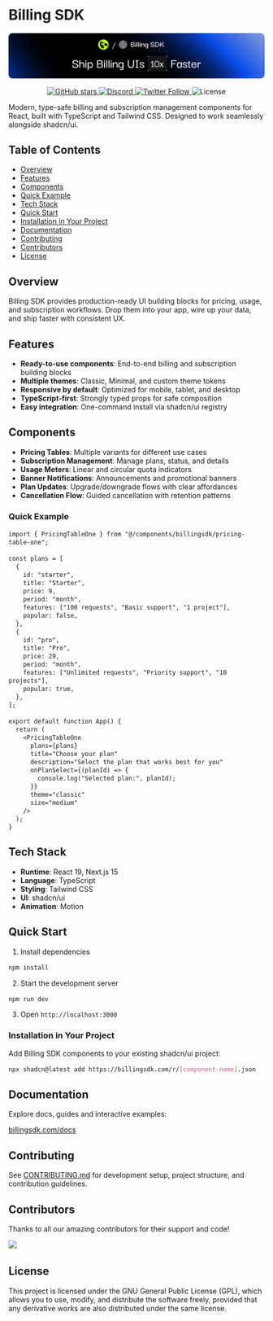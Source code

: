 # Billing SDK

<p align="center">
  <img
    src="https://github.com//dodopayments/billingsdk/blob/main/.github/images/billingsdk-cover.webp?raw=true"
    alt="Billing SDK Cover"
    width="900"
    height="320"
    style="max-width: 100%; height: auto; border-radius: 0.5rem;"
    loading="lazy"
  />
</p>

<p align="center">
  <a href="https://github.com/dodopayments/billingsdk/stargazers">
    <img src="https://img.shields.io/github/stars/dodopayments/billingsdk?style=social" alt="GitHub stars" />
  </a>
  <a href="https://discord.gg/bYqAp4ayYh">
    <img src="https://img.shields.io/badge/chat-on%20discord-7289DA.svg" alt="Discord" />
  </a>
  <a href="https://twitter.com/dodopayments">
    <img src="https://img.shields.io/twitter/follow/dodopayments?label=Follow&style=social" alt="Twitter Follow" />
  </a>
  <img src="https://img.shields.io/github/license/dodopayments/billingsdk" alt="License" />
</p>


Modern, type-safe billing and subscription management components for React, built with TypeScript and Tailwind CSS. Designed to work seamlessly alongside shadcn/ui.

## Table of Contents

- [Overview](#overview)
- [Features](#features)
- [Components](#components)
- [Quick Example](#quick-example)
- [Tech Stack](#tech-stack)
- [Quick Start](#quick-start)
- [Installation in Your Project](#installation-in-your-project)
- [Documentation](#documentation)
- [Contributing](#contributing)
- [Contributors](#contributors)
- [License](#license)

## Overview

Billing SDK provides production-ready UI building blocks for pricing, usage, and subscription workflows. Drop them into your app, wire up your data, and ship faster with consistent UX.

## Features

- **Ready-to-use components**: End-to-end billing and subscription building blocks
- **Multiple themes**: Classic, Minimal, and custom theme tokens
- **Responsive by default**: Optimized for mobile, tablet, and desktop
- **TypeScript-first**: Strongly typed props for safe composition
- **Easy integration**: One-command install via shadcn/ui registry

## Components

- **Pricing Tables**: Multiple variants for different use cases
- **Subscription Management**: Manage plans, status, and details
- **Usage Meters**: Linear and circular quota indicators
- **Banner Notifications**: Announcements and promotional banners
- **Plan Updates**: Upgrade/downgrade flows with clear affordances
- **Cancellation Flow**: Guided cancellation with retention patterns

### Quick Example

```tsx
import { PricingTableOne } from "@/components/billingsdk/pricing-table-one";

const plans = [
  {
    id: "starter",
    title: "Starter",
    price: 9,
    period: "month",
    features: ["100 requests", "Basic support", "1 project"],
    popular: false,
  },
  {
    id: "pro",
    title: "Pro",
    price: 29,
    period: "month",
    features: ["Unlimited requests", "Priority support", "10 projects"],
    popular: true,
  },
];

export default function App() {
  return (
    <PricingTableOne
      plans={plans}
      title="Choose your plan"
      description="Select the plan that works best for you"
      onPlanSelect={(planId) => {
        console.log("Selected plan:", planId);
      }}
      theme="classic"
      size="medium"
    />
  );
}
```

## Tech Stack

- **Runtime**: React 19, Next.js 15
- **Language**: TypeScript
- **Styling**: Tailwind CSS
- **UI**: shadcn/ui
- **Animation**: Motion

## Quick Start

1. Install dependencies
```bash
npm install
```

2. Start the development server
```bash
npm run dev
```

3. Open `http://localhost:3000`

### Installation in Your Project

Add Billing SDK components to your existing shadcn/ui project:

```bash
npx shadcn@latest add https://billingsdk.com/r/[component-name].json
```

## Documentation

Explore docs, guides and interactive examples:

[billingsdk.com/docs](https://billingsdk.com/docs)

## Contributing

See [CONTRIBUTING.md](CONTRIBUTING.md) for development setup, project structure, and contribution guidelines.

## Contributors

Thanks to all our amazing contributors for their support and code!

<a href="https://github.com/dodopayments/billingsdk/graphs/contributors">
  <img src="https://contrib.rocks/image?repo=dodopayments/billingsdk" />
</a>

## License

This project is licensed under the GNU General Public License (GPL), which allows you to use, modify, and distribute the software freely, provided that any derivative works are also distributed under the same license.
